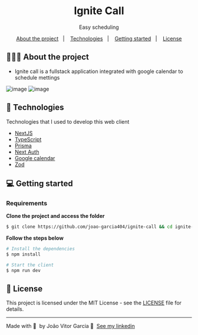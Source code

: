 <h1 align="center">
  Ignite Call
</h1>

<p align="center">Easy scheduling</p>

<p align="center">
  <a href="#-about-the-project">About the project</a>&nbsp;&nbsp;&nbsp;|&nbsp;&nbsp;&nbsp;
  <a href="#-technologies">Technologies</a>&nbsp;&nbsp;&nbsp;|&nbsp;&nbsp;&nbsp;
  <a href="#-getting-started">Getting started</a>&nbsp;&nbsp;&nbsp;|&nbsp;&nbsp;&nbsp;
  <a href="#-license">License</a>
</p>

## 👨🏻‍💻 About the project

- <p>Ignite call is a fullstack application integrated with google calendar to schedule mettings</p>

![image](https://github.com/joao-garcia404/ignite-call/assets/68558302/4175a69f-c06b-4885-a327-2b243717254f)
![image](https://github.com/joao-garcia404/ignite-call/assets/68558302/c431e17f-f686-4c65-bed3-fe90df7d77d2)

## 🚀 Technologies

Technologies that I used to develop this web client

- [NextJS](https://nextjs.org)
- [TypeScript](https://www.typescriptlang.org/)
- [Prisma](https://www.prisma.io/)
- [Next Auth](https://next-auth.js.org/)
- [Google calendar](https://calendar.google.com/)
- [Zod](https://github.com/colinhacks/zod)

## 💻 Getting started

### Requirements

**Clone the project and access the folder**

```bash
$ git clone https://github.com/joao-garcia404/ignite-call && cd ignite-call
```

**Follow the steps below**

```bash
# Install the dependencies
$ npm install

# Start the client
$ npm run dev
```

## 📝 License

This project is licensed under the MIT License - see the [LICENSE](LICENSE) file for details.

---

Made with 💜 &nbsp;by João Vitor Garcia 👋 &nbsp;[See my linkedin](https://www.linkedin.com/in/joao-garcia404/)

